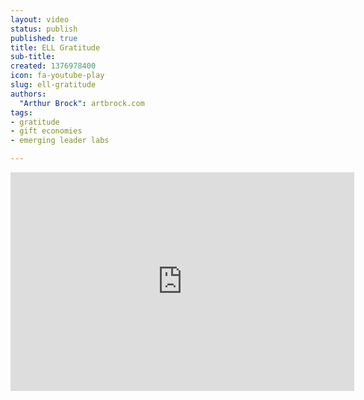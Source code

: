 ```yaml
---
layout: video
status: publish
published: true
title: ELL Gratitude
sub-title:
created: 1376978400
icon: fa-youtube-play
slug: ell-gratitude
authors:
  "Arthur Brock": artbrock.com
tags:
- gratitude
- gift economies
- emerging leader labs

---
```

<p><iframe allowfullscreen="" frameborder="0" height="350" src="https://www.youtube.com/embed/KuV2FUOdQjc" width="550"></iframe></p>
